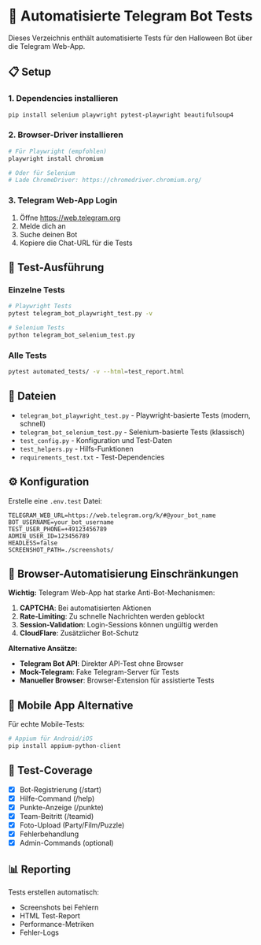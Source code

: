 # 🚀 Automatisierte Telegram Bot Tests

Dieses Verzeichnis enthält automatisierte Tests für den Halloween Bot über die Telegram Web-App.

## 📋 Setup

### 1. Dependencies installieren

```bash
pip install selenium playwright pytest-playwright beautifulsoup4
```

### 2. Browser-Driver installieren

```bash
# Für Playwright (empfohlen)
playwright install chromium

# Oder für Selenium
# Lade ChromeDriver: https://chromedriver.chromium.org/
```

### 3. Telegram Web-App Login

1. Öffne https://web.telegram.org
2. Melde dich an
3. Suche deinen Bot
4. Kopiere die Chat-URL für die Tests

## 🧪 Test-Ausführung

### Einzelne Tests
```bash
# Playwright Tests
pytest telegram_bot_playwright_test.py -v

# Selenium Tests  
python telegram_bot_selenium_test.py
```

### Alle Tests
```bash
pytest automated_tests/ -v --html=test_report.html
```

## 📁 Dateien

- `telegram_bot_playwright_test.py` - Playwright-basierte Tests (modern, schnell)
- `telegram_bot_selenium_test.py` - Selenium-basierte Tests (klassisch)
- `test_config.py` - Konfiguration und Test-Daten
- `test_helpers.py` - Hilfs-Funktionen
- `requirements_test.txt` - Test-Dependencies

## ⚙️ Konfiguration

Erstelle eine `.env.test` Datei:

```env
TELEGRAM_WEB_URL=https://web.telegram.org/k/#@your_bot_name
BOT_USERNAME=your_bot_username
TEST_USER_PHONE=+49123456789
ADMIN_USER_ID=123456789
HEADLESS=false
SCREENSHOT_PATH=./screenshots/
```

## 🔧 Browser-Automatisierung Einschränkungen

**Wichtig:** Telegram Web-App hat starke Anti-Bot-Mechanismen:

1. **CAPTCHA**: Bei automatisierten Aktionen
2. **Rate-Limiting**: Zu schnelle Nachrichten werden geblockt  
3. **Session-Validation**: Login-Sessions können ungültig werden
4. **CloudFlare**: Zusätzlicher Bot-Schutz

**Alternative Ansätze:**
- **Telegram Bot API**: Direkter API-Test ohne Browser
- **Mock-Telegram**: Fake Telegram-Server für Tests
- **Manueller Browser**: Browser-Extension für assistierte Tests

## 📱 Mobile App Alternative

Für echte Mobile-Tests:
```bash
# Appium für Android/iOS
pip install appium-python-client
```

## 🎯 Test-Coverage

- [x] Bot-Registrierung (/start)
- [x] Hilfe-Command (/help) 
- [x] Punkte-Anzeige (/punkte)
- [x] Team-Beitritt (/teamid)
- [x] Foto-Upload (Party/Film/Puzzle)
- [x] Fehlerbehandlung
- [x] Admin-Commands (optional)

## 📊 Reporting

Tests erstellen automatisch:
- Screenshots bei Fehlern
- HTML Test-Report
- Performance-Metriken
- Fehler-Logs